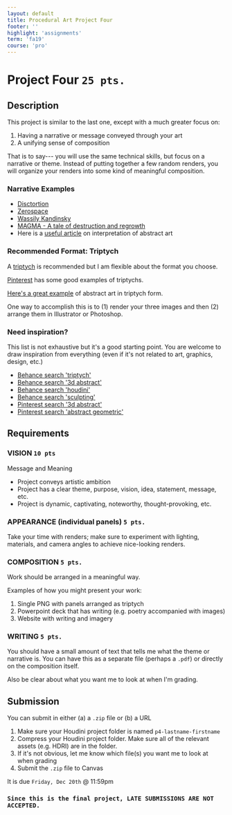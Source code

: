 ```yaml
---
layout: default
title: Procedural Art Project Four
footer: ''
highlight: 'assignments'
term: 'fa19'
course: 'pro'
---
```

# Project Four `25 pts.`
## Description
This project is similar to the last one, except with a much greater focus on:

1. Having a narrative or message conveyed through your art
2. A unifying sense of composition

That is to say--- you will use the same technical skills, but focus on a narrative or theme. Instead of putting together a few random renders, you will organize your renders into some kind of meaningful composition.

### Narrative Examples
 * [Disctortion](https://www.behance.net/gallery/86478307/Disctortion?tracking_source=search-all%7Cabstract%20art) 
 * [Zerospace](https://zerospace.co/)
 * [Wassily Kandinsky](https://gbtimes.com/abstract-narrative)
 * [MAGMA - A tale of destruction and regrowth](https://www.behance.net/gallery/80058971/Magma?tracking_source=search-all%7Cabstract%20art)
 * Here is a [useful article](https://www.art-mine.com/collectorscorner/understanding-abstract-art/) on interpretation of abstract art

### Recommended Format: Triptych
A [triptych](https://en.wikipedia.org/wiki/Triptych) is recommended but I am flexible about the format you choose.

[Pinterest](https://www.pinterest.com/search/pins/?autologin=true&q=triptych) has some good examples of triptychs.

[Here's a great example](https://www.behance.net/gallery/47200469/Triptych?tracking_source=search-all%7Ctriptych) of abstract art in triptych form.

One way to accomplish this is to (1) render your three images and then (2) arrange them in Illustrator or Photoshop.

### Need inspiration?
This list is not exhaustive but it's a good starting point. You are welcome to draw inspiration from everything (even if it's not related to art, graphics, design, etc.)

   * [Behance search 'triptych'](https://www.behance.net/search?search=triptych&content=projects)
   * [Behance search '3d abstract'](https://www.behance.net/search?content=projects&search=3d%20abstract&sort=appreciations&time=week)
   * [Behance search 'houdini'](https://www.behance.net/search?content=projects&tools=28119&sort=featured_date&time=week)
   * [Behance search 'sculpting'](https://www.behance.net/search?content=projects&field=sculpting&sort=featured_date&time=week)
   * [Pinterest search '3d abstract'](https://www.pinterest.com/search/pins/?q=3d+abstract)
   * [Pinterest search 'abstract geometric'](https://www.pinterest.com/search/pins/?q=abstract+geometric)

## Requirements
### VISION `10 pts`
Message and Meaning
 * Project conveys artistic ambition
 * Project has a clear theme, purpose, vision, idea, statement, message, etc.
 * Project is dynamic, captivating, noteworthy, thought-provoking, etc.

### APPEARANCE (individual panels) `5 pts.`
Take your time with renders; make sure to experiment with lighting, materials, and camera angles to achieve nice-looking renders.

### COMPOSITION `5 pts.`
Work should be arranged in a meaningful way.

Examples of how you might present your work:
1. Single PNG with panels arranged as triptych
2. Powerpoint deck that has writing (e.g. poetry accompanied with images)
3. Website with writing and imagery

### WRITING `5 pts.`
You should have a small amount of text that tells me what the theme or narrative is. You can have this as a separate file (perhaps a `.pdf`) or directly on the composition itself.

Also be clear about what you want me to look at when I'm grading.

## Submission
You can submit in either (a) a `.zip` file or (b) a URL

1. Make sure your Houdini project folder is named `p4-lastname-firstname`
2. Compress your Houdini project folder. Make sure all of the relevant assets (e.g. HDRI) are in the folder.
3. If it's not obvious, let me know which file(s) you want me to look at when grading
2. Submit the `.zip` file to Canvas

It is due `Friday, Dec 20th` @ 11:59pm
### `Since this is the final project, LATE SUBMISSIONS ARE NOT ACCEPTED.`